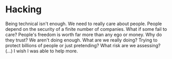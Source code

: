 # Hacking

Being technical isn't enough. We need to really care about people.
People depend on the security of a finite number of companies. What if some fail to care?
People's freedom is worth far more than any ego or money.
Why do they trust? We aren't doing enough.
What are we really doing? Trying to protect billions of people or just pretending?
What risk are we assessing? (...)
I wish I was able to help more.
